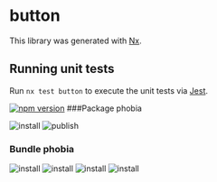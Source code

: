 # button

This library was generated with [Nx](https://nx.dev).

## Running unit tests

Run `nx test button` to execute the unit tests via [Jest](https://jestjs.io).

[![npm version](https://badge.fury.io/js/@mussia9%2Fbutton.svg)](https://badge.fury.io/js/@mussia9%2Fbutton)
###Package phobia

![install](https://badgen.net/packagephobia/install/@mussia9/button)
![publish](https://badgen.net/packagephobia/publish/@mussia9/button)

### Bundle phobia
![install](https://badgen.net/bundlephobia/min/@mussia9/button)
![install](https://badgen.net/bundlephobia/minzip/@mussia9/button)
![install](https://badgen.net/bundlephobia/dependency-count/@mussia9/button)
![install](https://badgen.net/bundlephobia/tree-shaking/@mussia9/button)

